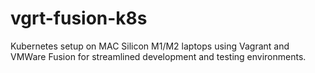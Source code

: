 # vgrt-fusion-k8s
Kubernetes setup on MAC Silicon M1/M2 laptops using Vagrant and VMWare Fusion for streamlined development and testing environments.
